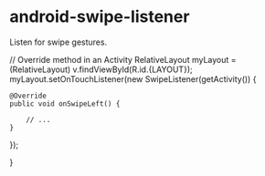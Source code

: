 # android-swipe-listener
Listen for swipe gestures.

// Override method in an Activity
RelativeLayout myLayout = (RelativeLayout) v.findViewById(R.id.{LAYOUT});
myLayout.setOnTouchListener(new SwipeListener(getActivity()) {

    @Override
    public void onSwipeLeft() {

        // ...
    }
});

}